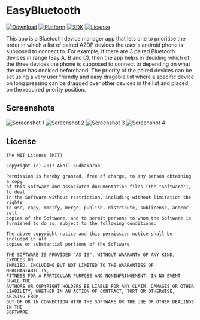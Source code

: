 # EasyBluetooth
[![Download](https://img.shields.io/badge/download-Drive%20Link-brightgreen.svg)](https://drive.google.com/open?id=0B9BwoyWbNMqoQ0pUc25RSkNVNzg)
[![Platform](https://img.shields.io/badge/platform-Android-lightgrey.svg)](https://www.android.com)
[![SDK](https://img.shields.io/badge/SDK-16%2B-brightred.svg)](https://github.com/Akhilsudh/EasyBluetooth/)
[![License](https://img.shields.io/github/license/mashape/apistatus.svg)](LICENSE)


This app is a Bluetooth device manager app that lets one to prioritise the order in which a list of paired A2DP devices the user's android phone is supposed to connect to. For example, if there are 3 paired Bluetooth devices in range (Say A, B and C), then the app helps in deciding which of the three devices the phone is supposed to connect to depending on what the user has decided beforehand. The priority of the paired devices can be set using a very user friendly and easy dragable list where a specific device on long pressing can be dragged over other devices in the list and placed on the required priority position.

## Screenshots
![Screenshot 1](Screenshots/screen1.png) ![Screenshot 2](Screenshots/screen2.png)
![Screenshot 3](Screenshots/screen3.png) ![Screenshot 4](Screenshots/screen4.png)

## License
    The MIT License (MIT)

    Copyright (c) 2017 Akhil Sudhakaran
    
    Permission is hereby granted, free of charge, to any person obtaining a copy
    of this software and associated documentation files (the "Software"), to deal
    in the Software without restriction, including without limitation the rights
    to use, copy, modify, merge, publish, distribute, sublicense, and/or sell
    copies of the Software, and to permit persons to whom the Software is
    furnished to do so, subject to the following conditions:
    
    The above copyright notice and this permission notice shall be included in all
    copies or substantial portions of the Software.
    
    THE SOFTWARE IS PROVIDED "AS IS", WITHOUT WARRANTY OF ANY KIND, EXPRESS OR
    IMPLIED, INCLUDING BUT NOT LIMITED TO THE WARRANTIES OF MERCHANTABILITY,
    FITNESS FOR A PARTICULAR PURPOSE AND NONINFRINGEMENT. IN NO EVENT SHALL THE
    AUTHORS OR COPYRIGHT HOLDERS BE LIABLE FOR ANY CLAIM, DAMAGES OR OTHER
    LIABILITY, WHETHER IN AN ACTION OF CONTRACT, TORT OR OTHERWISE, ARISING FROM,
    OUT OF OR IN CONNECTION WITH THE SOFTWARE OR THE USE OR OTHER DEALINGS IN THE
    SOFTWARE.
